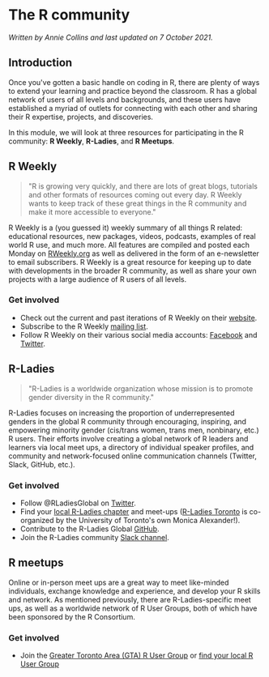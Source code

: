 


# The R community

*Written by Annie Collins and last updated on 7 October 2021.*

## Introduction

Once you've gotten a basic handle on coding in R, there are plenty of ways to extend your learning and practice beyond the classroom. R has a global network of users of all levels and backgrounds, and these users have established a myriad of outlets for connecting with each other and sharing their R expertise, projects, and discoveries.

In this module, we will look at three resources for participating in the R community: **R Weekly**, **R-Ladies**, and **R Meetups**.

## R Weekly

> "R is growing very quickly, and there are lots of great blogs, tutorials and other formats of resources coming out every day. R Weekly wants to keep track of these great things in the R community and make it more accessible to everyone."

R Weekly is a (you guessed it) weekly summary of all things R related: educational resources, new packages, videos, podcasts, examples of real world R use, and much more. All features are compiled and posted each Monday on [RWeekly.org](https://rweekly.org/) as well as delivered in the form of an e-newsletter to email subscribers. R Weekly is a great resource for keeping up to date with developments in the broader R community, as well as share your own projects with a large audience of R users of all levels.

### Get involved

- Check out the current and past iterations of R Weekly on their [website](https://rweekly.org/).
- Subscribe to the R Weekly [mailing list](https://feedburner.google.com/fb/a/mailverify?uri=rweekly&loc=en_US).
- Follow R Weekly on their various social media accounts: [Facebook](https://facebook.com/rweekly) and [Twitter](https://twitter.com/rweekly_org).

## R-Ladies

> "R-Ladies is a worldwide organization whose mission is to promote gender diversity in the R community."

R-Ladies focuses on increasing the proportion of underrepresented genders in the global R community through encouraging, inspiring, and empowering minority gender (cis/trans women, trans men, nonbinary, etc.) R users. Their efforts involve creating a global network of R leaders and learners via local meet ups, a directory of individual speaker profiles, and community and network-focused online communication channels (Twitter, Slack, GitHub, etc.).

### Get involved

- Follow \@RLadiesGlobal on [Twitter](https://twitter.com/RLadiesGlobal).
- Find your [local R-Ladies chapter](https://www.meetup.com/pro/rladies/) and meet-ups ([R-Ladies Toronto](https://www.meetup.com/rladies-toronto/) is co-organized by the University of Toronto's own Monica Alexander!).
- Contribute to the R-Ladies Global [GitHub](https://github.com/rladies).
- Join the R-Ladies community [Slack channel](https://rladies-community-slack.herokuapp.com/).


## R meetups

Online or in-person meet ups are a great way to meet like-minded individuals, exchange knowledge and experience, and develop your R skills and network. As mentioned previously, there are R-Ladies-specific meet ups, as well as a worldwide network of R User Groups, both of which have been sponsored by the R Consortium.

### Get involved

- Join the [Greater Toronto Area (GTA) R User Group](https://www.meetup.com/Greater-Toronto-Area-GTA-R-Users-Group/)
 or [find your local R User Group](https://www.meetup.com/pro/r-user-groups)
